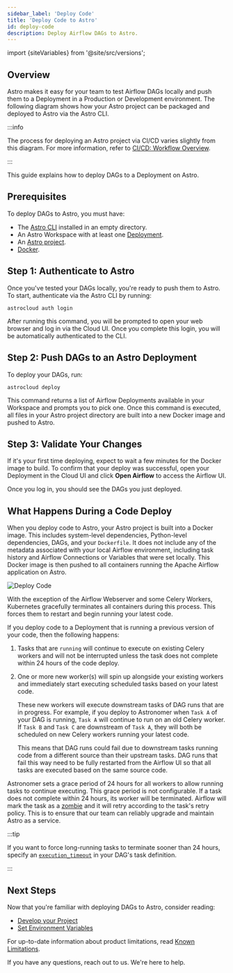 ```yaml
---
sidebar_label: 'Deploy Code'
title: 'Deploy Code to Astro'
id: deploy-code
description: Deploy Airflow DAGs to Astro.
---
```


import {siteVariables} from '@site/src/versions';

## Overview

Astro makes it easy for your team to test Airflow DAGs locally and push them to a Deployment in a Production or Development environment. The following diagram shows how your Astro project can be packaged and deployed to Astro via the Astro CLI.

:::info

The process for deploying an Astro project via CI/CD varies slightly from this diagram. For more information, refer to [CI/CD: Workflow Overview](ci-cd.md#workflow-overview).

:::

This guide explains how to deploy DAGs to a Deployment on Astro.

## Prerequisites

To deploy DAGs to Astro, you must have:

- The [Astro CLI](install-cli.md) installed in an empty directory.
- An Astro Workspace with at least one [Deployment](configure-deployment.md).
- An [Astro project](create-project.md).
- [Docker](https://www.docker.com/products/docker-desktop).

## Step 1: Authenticate to Astro

Once you've tested your DAGs locally, you're ready to push them to Astro. To start, authenticate via the Astro CLI by running:

```
astrocloud auth login
```

After running this command, you will be prompted to open your web browser and log in via the Cloud UI. Once you complete this login, you will be automatically authenticated to the CLI.

## Step 2: Push DAGs to an Astro Deployment

To deploy your DAGs, run:

```
astrocloud deploy
```

This command returns a list of Airflow Deployments available in your Workspace and prompts you to pick one. Once this command is executed, all files in your Astro project directory are built into a new Docker image and pushed to Astro.

## Step 3: Validate Your Changes

If it's your first time deploying, expect to wait a few minutes for the Docker image to build. To confirm that your deploy was successful, open your Deployment in the Cloud UI and click **Open Airflow** to access the Airflow UI.

Once you log in, you should see the DAGs you just deployed.

## What Happens During a Code Deploy

When you deploy code to Astro, your Astro project is built into a Docker image. This includes system-level dependencies, Python-level dependencies, DAGs, and your `Dockerfile`. It does not include any of the metadata associated with your local Airflow environment, including task history and Airflow Connections or Variables that were set locally. This Docker image is then pushed to all containers running the Apache Airflow application on Astro.

![Deploy Code](/img/docs/deploy-architecture.png)

With the exception of the Airflow Webserver and some Celery Workers, Kubernetes gracefully terminates all containers during this process. This forces them to restart and begin running your latest code.

If you deploy code to a Deployment that is running a previous version of your code, then the following happens:

1. Tasks that are `running` will continue to execute on existing Celery workers and will not be interrupted unless the task does not complete within 24 hours of the code deploy.
2. One or more new worker(s) will spin up alongside your existing workers and immediately start executing scheduled tasks based on your latest code.

    These new workers will execute downstream tasks of DAG runs that are in progress. For example, if you deploy to Astronomer when `Task A` of your DAG is running, `Task A` will continue to run on an old Celery worker. If `Task B` and `Task C` are downstream of `Task A`, they will both be scheduled on new Celery workers running your latest code.

    This means that DAG runs could fail due to downstream tasks running code from a different source than their upstream tasks. DAG runs that fail this way need to be fully restarted from the Airflow UI so that all tasks are executed based on the same source code.

Astronomer sets a grace period of 24 hours for all workers to allow running tasks to continue executing. This grace period is not configurable. If a task does not complete within 24 hours, its worker will be terminated. Airflow will mark the task as a [zombie](https://airflow.apache.org/docs/apache-airflow/stable/concepts/tasks.html#zombie-undead-tasks) and it will retry according to the task's retry policy. This is to ensure that our team can reliably upgrade and maintain Astro as a service.

:::tip

If you want to force long-running tasks to terminate sooner than 24 hours, specify an [`execution_timeout`](https://airflow.apache.org/docs/apache-airflow/stable/concepts/tasks.html#timeouts) in your DAG's task definition.

:::

## Next Steps

Now that you're familiar with deploying DAGs to Astro, consider reading:

- [Develop your Project](develop-project.md)
- [Set Environment Variables](environment-variables.md)

For up-to-date information about product limitations, read [Known Limitations](known-limitations.md).

If you have any questions, reach out to us. We're here to help.
